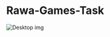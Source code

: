 # Rawa-Games-Task
![Desktop img](https://github.com/AhmedEssam01/Rawa-Games-Task/assets/58954036/3d3ec46a-9def-48c0-8787-5a9f180032f8)
